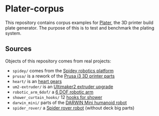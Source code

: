 # Plater-corpus

This repository contains corpus examples for [Plater](https://github.com/RobotsWar/Plater),
the 3D printer build plate generator. The purpose of this is to test and benchmark the plating
system.

## Sources

Objects of this repository comes from real projects:

* `spidey/` comes from the [Spidey robotics platform](https://github.com/RobotsWar/Spidey)
* `prusa/` is a rework of the [Prusa i3 3D printer parts](http://www.thingiverse.com/thing:119616)
* `heart/` is an [heart gears](http://www.thingiverse.com/thing:249341)
* `um2-extruder/` is an [Ultimaker2 extruder upgrade](https://www.youmagine.com/designs/extruder-um2-version-2)
* `robotic_arm_6dof/` a [6 DOF robotic arm](http://www.thingiverse.com/thing:30163)
* `shower_curtain_hooks/` 12 [hooks for shower](http://www.thingiverse.com/thing:238167)
* `darwin_mini/` parts of the [DARWIN Mini humanoid robot](http://www.thingiverse.com/thing:323906)
* `spider_rover/` a [Spider rover robot](https://www.youmagine.com/designs/spider-rover) (without deck big parts)
